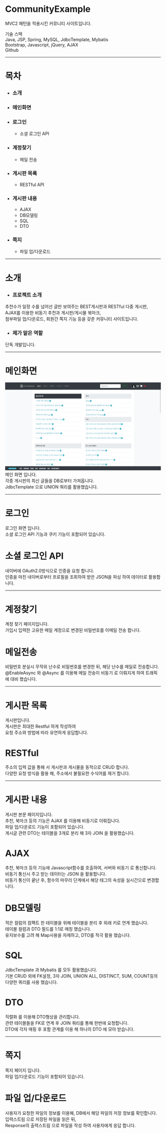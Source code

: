 # CommunityExample

MVC2 패턴을 적용시킨 커뮤니티 사이트입니다.  
  
기술 스택  
Java, JSP, Spring, MySQL, JdbcTemplate, Mybatis  
Bootstrap, Javascript, jQuery, AJAX  
Github

***

# 목차
- ### 소개
- ### 메인화면
- ### 로그인
	- 소셜 로그인 API
- ### 계정찾기
	- 메일 전송
- ### 게시판 목록
	- RESTful API
- ### 게시판 내용
	- AJAX
	- DB모델링
	- SQL
	- DTO
- ### 쪽지
	- 파일 업/다운로드

***

# 소개

- ### 프로젝트 소개

추천수가 일정 수를 넘어선 글만 보여주는 BEST게시판과 RESTful 다중 게시판,  
AJAX를 이용한 비동기 추천과 게시판/게시물 북마크,  
첨부파일 업/다운로드, 회원간 쪽지 기능 등을 갖춘 커뮤니티 사이트입니다.

- ### 제가 맡은 역할

단독 개발입니다.

***

# 메인화면
![text](file%20repository/read%20me/main.png "")
메인 화면 입니다.  
각종 게시판의 최신 글들을 DB로부터 가져옵니다.  
JdbcTemplate 으로 UNION 쿼리를 활용했습니다.  

***

# 로그인

로그인 화면 입니다.  
소셜 로그인 API 기능과 쿠키 기능이 포함되어 있습니다.

# 소셜 로그인 API

네이버에 OAuth2.0방식으로 인증을 요청 합니다.  
인증을 마친 네이버로부터 프로필을 조회하여 받은 JSON을 파싱 하여 데이터로 활용합니다.

***

# 계정찾기

계정 찾기 페이지입니다.  
가입시 입력한 고유한 메일 계정으로 변경된 비밀번호를 이메일 전송 합니다.

# 메일전송

비밀번호 분실시 무작위 난수로 비밀번호를 변경한 뒤, 해당 난수를 메일로 전송합니다.  
@EnableAsync 와 @Async 를 이용해 메일 전송이 비동기 로 이뤄지게 하여 트래픽에 대비 했습니다.

***

# 게시판 목록

게시판입니다.  
게시판은 최대한 Restful 하게 작성하여  
요청 주소와 방법에 따라 유연하게 응답합니다.

# RESTful

주소의 입력 값을 통해 서 게시판과 게시물을 동적으로 CRUD 합니다.  
다양한 요청 방식을 활용 해, 주소에서 불필요한 수식어를 제거 합니다.

***

# 게시판 내용

게시판 본문 페이지입니다.  
추천, 북마크 등의 기능은 AJAX 를 이용해 비동기로 이뤄집니다.  
파일 업/다운로드 기능이 포함되어 있습니다.  
게시글 관련 DTO는 테이블을 3개로 분리 해 3자 JOIN 을 활용했습니다.

# AJAX

추천, 북마크 등의 기능에 Javascript함수를 호출하여, 서버와 비동기 로 통신합니다.  
비동기 통신시 주고 받는 데이터는 JSON 을 활용합니다.  
비동기 통신이 끝난 후, 함수의 마무리 단계에서 해당 태그의 속성을 실시간으로 변경합니다.

# DB모델링

적은 컬럼의 컴팩트 한 테이블을 위해 테이블을 분리 후 외래 키로 연계 했습니다.  
테이블 컬럼과 DTO 필드를 1:1로 매칭 했습니다.  
유지보수를 고려 해 Map사용을 자제하고, DTO를 적극 활용 했습니다.

# SQL

JdbcTemplate 과 Mybatis 를 모두 활용했습니다.  
기본 CRUD 외에 FK설정, 3자 JOIN, UNION ALL, DISTINCT, SUM, COUNT등의 다양한 쿼리를 사용 했습니다.

# DTO

직렬화 를 이용해 DTO형상을 관리합니다.  
관련 테이블들을 FK로 연계 후 JOIN 쿼리를 통해 한번에 요청합니다.  
DTO에 각자 매핑 후 포함 관계를 이용 해 하나의 DTO 에 모아 받습니다.

***

# 쪽지

쪽지 페이지 입니다.  
파일 업/다운로드 기능이 포함되어 있습니다.

# 파일 업/다운로드

사용자가 요청한 파일의 정보를 이용해, DB에서 해당 파일의 저장 정보를 확인합니다.  
입력스트림 으로 저장된 파일을 읽은 뒤,  
Response의 출력스트림 으로 파일을 작성 하여 사용자에게 응답 합니다.

